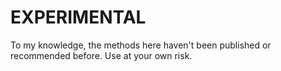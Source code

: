 # EXPERIMENTAL

To my knowledge, the methods here haven't been published or recommended before.
Use at your own risk.
